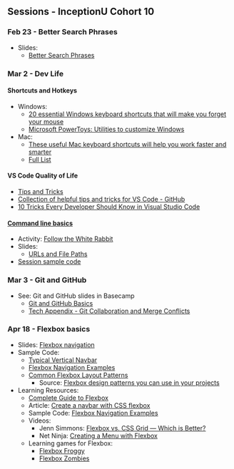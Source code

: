 ## Sessions - InceptionU Cohort 10
### Feb 23 - Better Search Phrases
- Slides:
    - [Better Search Phrases](https://acidtone.github.io/sessions-c10/misc/better-search-phrases.html)

### Mar 2 - Dev Life
#### Shortcuts and Hotkeys
- Windows: 
    - [20 essential Windows keyboard shortcuts that will make you forget your mouse](https://www.popsci.com/windows-keyboard-shortcuts/)
    - [Microsoft PowerToys: Utilities to customize Windows](https://learn.microsoft.com/en-us/windows/powertoys/)
- Mac: 
    - [These useful Mac keyboard shortcuts will help you work faster and smarter](https://www.macworld.com/article/233064/10-most-useful-macos-keyboard-shortcuts.html)
    - [Full List](https://support.apple.com/en-ca/HT201236)
#### VS Code Quality of Life
- [Tips and Tricks](https://code.visualstudio.com/docs/getstarted/tips-and-tricks)
- [Collection of helpful tips and tricks for VS Code - GitHub](https://github.com/microsoft/vscode-tips-and-tricks)
- [10 Tricks Every Developer Should Know in Visual Studio Code](https://www.syncfusion.com/blogs/post/10-tricks-in-visual-studio-code.aspx)

#### [Command line basics](https://gist.github.com/acidtone/316d2bd9cf59f841684dbd68ffc3ee95)
- Activity: [Follow the White Rabbit](https://gist.github.com/acidtone/6e3b69b7f2a81573d683b716fb069296)
- Slides:
    - [URLs and File Paths](https://acidtone.github.io/sessions-c10/misc/urls-file-paths.html)
- [Session sample code](https://github.com/acidtone/dailies-c10/tree/main/2023-03-02-dev-life)

### Mar 3 - Git and GitHub
- See: Git and GitHub slides in Basecamp
    - [Git and GitHub Basics](files/Tech%20Appendix%20-%20Git%20and%20GitHub%20Basics.pdf)
    - [Tech Appendix - Git Collaboration and Merge Conflicts](files/Tech%20Appendix%20-%20Git%20Collaboration%20and%20Merge%20Conflicts.pdf)

### Apr 18 - Flexbox basics
- Slides: [Flexbox navigation](https://acidtone.github.io/sessions-c10/html-css/flexbox-nav.html)
- Sample Code:
    - [Typical Vertical Navbar](https://codepen.io/browsertherapy/pen/XWjwJGL)
    - [Flexbox Navigation Examples](https://codepen.io/browsertherapy/pen/YzqdGpR)
    - [Common Flexbox Layout Patterns](https://codepen.io/browsertherapy/pen/oNYNXZO)
        - Source: [Flexbox design patterns you can use in your projects](https://www.youtube.com/watch?v=vQAvjof1oe4)
- Learning Resources:
    - [Complete Guide to Flexbox](https://css-tricks.com/snippets/css/a-guide-to-flexbox/)
    - Article: [Create a navbar with CSS flexbox ](https://dev.to/jungjungie/create-a-navbar-with-css-flexbox-2leh)
    - Sample Code: [Flexbox Navigation Examples](https://codepen.io/browsertherapy/pen/YzqdGpR)
    - Videos:
        - Jenn Simmons: [Flexbox vs. CSS Grid — Which is Better?](https://youtu.be/hs3piaN4b5I)
        - Net Ninja: [Creating a Menu with Flexbox](https://www.youtube.com/watch?v=2plKBskaKfY)
    - Learning games for Flexbox:
        - [Flexbox Froggy](https://flexboxfroggy.com/)
        - [Flexbox Zombies](https://mastery.games/flexboxzombies/)
